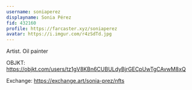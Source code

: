 ```yaml
---
username: soniaperez
displayname: Sonia Pérez
fid: 432160
profile: https://farcaster.xyz/soniaperez
avatar: https://i.imgur.com/r4zSdTd.jpg
---
```


Artist. Oil painter

OBJKT: https://objkt.com/users/tz1gV8KBn6CUBULdyBjrGECpUwTgCAvwM8xQ

Exchange: https://exchange.art/sonia-prez/nfts
